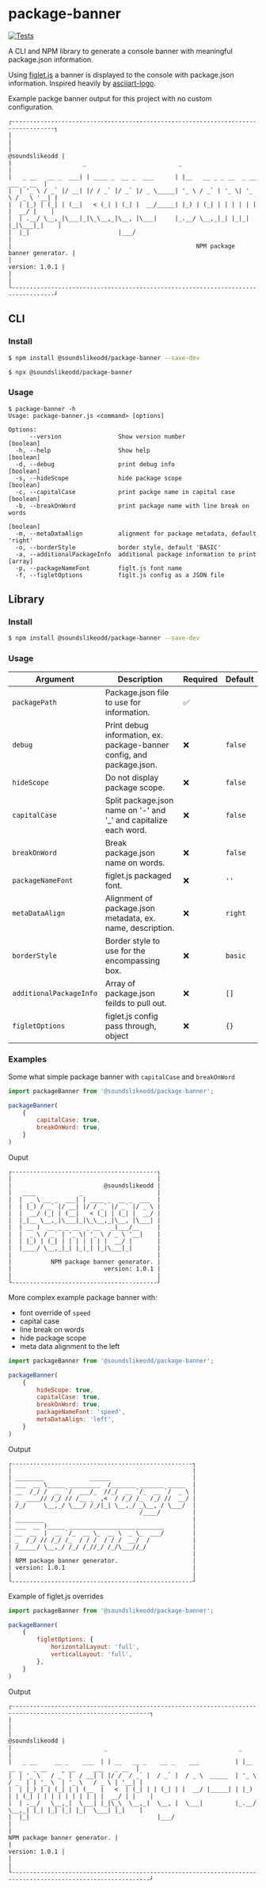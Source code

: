 # package-banner

[![Tests](https://github.com/soundslikeodd/package-banner/actions/workflows/test.yml/badge.svg)](https://github.com/soundslikeodd/package-banner/actions/workflows/test.yml)

A CLI and NPM library to generate a console banner with meaningful package.json information.

Using [figlet.js](https://github.com/patorjk/figlet.js) a banner is displayed to the console with package.json information.  Inspired heavily by [asciiart-logo](https://github.com/tomi-vanek/asciiart-logo).

Example packge banner output for this project with no custom configuration.

```
┌----------------------------------------------------------------------------------┐
|                                                                                  |
|                                                                   @soundslikeodd |
|                    _                          _                                  |
|   _ __   __ _  ___| | ____ _  __ _  ___      | |__   __ _ _ __  _ __   ___ _ __  |
|  | '_ \ / _` |/ __| |/ / _` |/ _` |/ _ \_____| '_ \ / _` | '_ \| '_ \ / _ \ '__| |
|  | |_) | (_| | (__|   < (_| | (_| |  __/_____| |_) | (_| | | | | | | |  __/ |    |
|  | .__/ \__,_|\___|_|\_\__,_|\__, |\___|     |_.__/ \__,_|_| |_|_| |_|\___|_|    |
|  |_|                         |___/                                               |
|                                                    NPM package banner generator. |
|                                                                   version: 1.0.1 |
|                                                                                  |
└----------------------------------------------------------------------------------┘
```

## CLI

### Install

```bash
$ npm install @soundslikeodd/package-banner --save-dev

$ npx @soundslikeodd/package-banner
```

### Usage

```
$ package-banner -h
Usage: package-banner.js <command> [options]

Options:
      --version                Show version number                     [boolean]
  -h, --help                   Show help                               [boolean]
  -d, --debug                  print debug info                        [boolean]
  -s, --hideScope              hide package scope                      [boolean]
  -c, --capitalCase            print packge name in capital case       [boolean]
  -b, --breakOnWord            print package name with line break on words
                                                                       [boolean]
  -m, --metaDataAlign          alignment for package metadata, default 'right'
  -o, --borderStyle            border style, default 'BASIC'
  -a, --additionalPackageInfo  additional package information to print   [array]
  -p, --packageNameFont        figlt.js font name
  -f, --figletOptions          figlt.js config as a JSON file
```

## Library

### Install

```bash
$ npm install @soundslikeodd/package-banner --save-dev
```

### Usage

| Argument | Description | Required | Default |
|-|-|-|-|
| `packagePath` | Package.json file to use for information. | :white_check_mark: |  |
| `debug` | Print debug information, ex. package-banner config, and package.json. | :x: | `false` |
| `hideScope` | Do not display package scope. | :x: | `false` |
| `capitalCase` | Split package.json name on '-' and '_' and capitalize each word. | :x: | `false` |
| `breakOnWord` | Break package.json name on words. | :x: | `false` |
| `packageNameFont` | figlet.js packaged font. | :x: | `''` |
| `metaDataAlign` | Alignment of package.json metadata, ex. name, description. | :x: | `right` |
| `borderStyle` | Border style to use for the encompassing box. | :x: | `basic` |
| `additionalPackageInfo` | Array of package.json feilds to pull out. | :x: | `[]` |
| `figletOptions` | figlet.js config pass through, object | :x: | `{}` |

### Examples

Some what simple package banner with `capitalCase` and `breakOnWord`

```javascript
import packageBanner from '@soundslikeodd/package-banner';

packageBanner(
    {
        capitalCase: true,
        breakOnWord: true,
    }
)
```

Ouput
```
┌-----------------------------------------┐
|                                         |
|                          @soundslikeodd |
|   ____            _                     |
|  |  _ \ __ _  ___| | ____ _  __ _  ___  |
|  | |_) / _` |/ __| |/ / _` |/ _` |/ _ \ |
|  |  __/ (_| | (__|   < (_| | (_| |  __/ |
|  |_|__ \__,_|\___|_|\_\__,_|\__, |\___| |
|  | __ )  __ _ _ __  _ __   _|___/__     |
|  |  _ \ / _` | '_ \| '_ \ / _ \ '__|    |
|  | |_) | (_| | | | | | | |  __/ |       |
|  |____/ \__,_|_| |_|_| |_|\___|_|       |
|                                         |
|           NPM package banner generator. |
|                          version: 1.0.1 |
|                                         |
└-----------------------------------------┘
```

More complex example package banner with:
* font override of `speed`
* capital case
* line break on words
* hide package scope
* meta data alignment to the left

```javascript
import packageBanner from '@soundslikeodd/package-banner';

packageBanner(
    {
        hideScope: true,
        capitalCase: true,
        breakOnWord: true,
        packageNameFont: 'speed',
        metaDataAlign: 'left',
    }
)
```

Output
```
┌---------------------------------------------------┐
|                                                   |
| ________             ______                       |
| ___  __ \_____ _________  /_______ _______ _____  |
| __  /_/ /  __ `/  ___/_  //_/  __ `/_  __ `/  _ \ |
| _  ____// /_/ // /__ _  ,<  / /_/ /_  /_/ //  __/ |
| /_/     \__,_/ \___/ /_/|_| \__,_/ _\__, / \___/  |
|                                    /____/         |
| ________                                          |
| ___  __ )_____ ___________________________        |
| __  __  |  __ `/_  __ \_  __ \  _ \_  ___/        |
| _  /_/ // /_/ /_  / / /  / / /  __/  /            |
| /_____/ \__,_/ /_/ /_//_/ /_/\___//_/             |
|                                                   |
| NPM package banner generator.                     |
| version: 1.0.1                                    |
|                                                   |
└---------------------------------------------------┘
```

Example of figlet.js overrides

```javascript
import packageBanner from '@soundslikeodd/package-banner';

packageBanner(
    {
        figletOptions: {
            horizontalLayout: 'full',
            verticalLayout: 'full',
        },
    }
)
```

Output
```
┌-------------------------------------------------------------------------------------------------------------┐
|                                                                                                             |
|                                                                                              @soundslikeodd |
|                          _                                     _                                            |
|   _ __     __ _    ___  | | __   __ _    __ _    ___          | |__     __ _   _ __    _ __     ___   _ __  |
|  | '_ \   / _` |  / __| | |/ /  / _` |  / _` |  / _ \  _____  | '_ \   / _` | | '_ \  | '_ \   / _ \ | '__| |
|  | |_) | | (_| | | (__  |   <  | (_| | | (_| | |  __/ |_____| | |_) | | (_| | | | | | | | | | |  __/ | |    |
|  | .__/   \__,_|  \___| |_|\_\  \__,_|  \__, |  \___|         |_.__/   \__,_| |_| |_| |_| |_|  \___| |_|    |
|  |_|                                    |___/                                                               |
|                                                                               NPM package banner generator. |
|                                                                                              version: 1.0.1 |
|                                                                                                             |
└-------------------------------------------------------------------------------------------------------------┘
```
